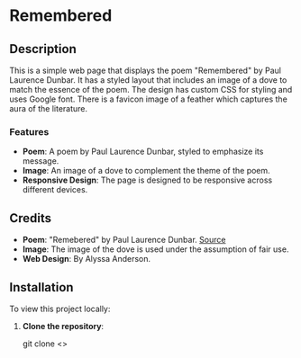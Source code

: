# Remembered

## Description

This is a simple web page that displays the poem "Remembered" by Paul Laurence Dunbar. It has a styled layout that includes an image of a dove to match the essence of the poem. The design has custom CSS for styling and uses Google font. There is a favicon image of a feather which captures the aura of the literature.

### Features

- **Poem**: A poem by Paul Laurence Dunbar, styled to emphasize its message.
- **Image**: An image of a dove to complement the theme of the poem.
- **Responsive Design**: The page is designed to be responsive across different devices.

## Credits

- **Poem**: "Remebered" by Paul Laurence Dunbar. [Source](https://www.public-domain-poetry.com/paul-laurence-dunbar/remembered-14901)
- **Image**: The image of the dove is used under the assumption of fair use. 
- **Web Design**: By Alyssa Anderson.

## Installation

To view this project locally:

1. **Clone the repository**:

   git clone <>
